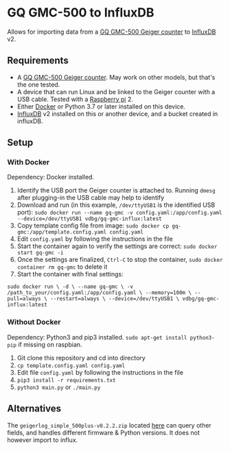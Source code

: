 # GQ GMC-500 to InfluxDB

Allows for importing data from a [GQ GMC-500 Geiger counter](https://www.gqelectronicsllc.com/comersus/store/comersus_viewItem.asp?idProduct=5631) to [InfluxDB](https://www.influxdata.com/) v2.

## Requirements

- A [GQ GMC-500 Geiger counter](https://www.gqelectronicsllc.com/comersus/store/comersus_viewItem.asp?idProduct=5631). May work on other models, but that's the one tested.
- A device that can run Linux and be linked to the Geiger counter with a USB cable. Tested with a [Raspberry pi](https://www.raspberrypi.com/products/) 2.
- Either [Docker](https://www.docker.com/) or Python 3.7 or later installed on this device.
- [InfluxDB](https://en.wikipedia.org/wiki/InfluxDB) v2 installed on this or another device, and a bucket created in influxDB.


## Setup

### With Docker

Dependency: Docker installed.

1. Identify the USB port the Geiger counter is attached to. Running `dmesg` after plugging-in the USB cable may help to identify
2. Download and run (in this example, `/dev/ttyUSB1` is the identified USB port): `sudo docker run --name gq-gmc -v config.yaml:/app/config.yaml --device=/dev/ttyUSB1 vdbg/gq-gmc-influx:latest`
3. Copy template config file from image: `sudo docker cp gq-gmc:/app/template.config.yaml config.yaml`
4. Edit `config.yaml` by following the instructions in the file
5. Start the container again to verify the settings are correct: `sudo docker start gq-gmc -i`
6. Once the settings are finalized, `Ctrl-C` to stop the container, `sudo docker container rm gq-gmc` to delete it
7. Start the container with final settings:

``
sudo docker run \
  -d \
  --name gq-gmc \
  -v /path_to_your/config.yaml:/app/config.yaml \
  --memory=100m \
  --pull=always \
  --restart=always \
  --device=/dev/ttyUSB1 \
  vdbg/gq-gmc-influx:latest
``

### Without Docker

Dependency: Python3 and pip3 installed. `sudo apt-get install python3-pip` if missing on raspbian.

1. Git clone this repository and cd into directory
2. `cp template.config.yaml config.yaml`
3. Edit file `config.yaml` by following the instructions in the file
4. `pip3 install -r requirements.txt`
5. `python3 main.py` or `./main.py`

## Alternatives

The `geigerlog_simple_500plus-v0.2.2.zip` located [here](https://sourceforge.net/projects/geigerlog/files/)
can query other fields, and handles different firmware & Python versions. It does not however import to influx.


